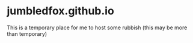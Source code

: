 # jumbledfox.github.io
This is a temporary place for me to host some rubbish
(this may be more than temporary)
